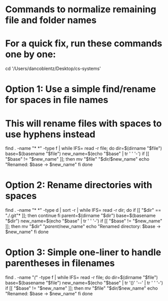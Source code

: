 # Commands to normalize remaining file and folder names

# For a quick fix, run these commands one by one:

cd '/Users/dancoblentz/Desktop/cs-systems'

# Option 1: Use a simple find/rename for spaces in file names
# This will rename files with spaces to use hyphens instead
find . -name "* *" -type f | while IFS= read -r file; do
    dir=$(dirname "$file")
    base=$(basename "$file")
    new_name=$(echo "$base" | tr ' ' '-')
    if [[ "$base" != "$new_name" ]]; then
        mv "$file" "$dir/$new_name"
        echo "Renamed: $base -> $new_name"
    fi
done

# Option 2: Rename directories with spaces
find . -name "* *" -type d | sort -r | while IFS= read -r dir; do
    if [[ "$dir" == "./.git"* ]]; then
        continue
    fi
    parent=$(dirname "$dir")
    base=$(basename "$dir")
    new_name=$(echo "$base" | tr ' ' '-')
    if [[ "$base" != "$new_name" ]]; then
        mv "$dir" "$parent/$new_name"
        echo "Renamed directory: $base -> $new_name"
    fi
done

# Option 3: Simple one-liner to handle parentheses in filenames
find . -name "*(*" -type f | while IFS= read -r file; do
    dir=$(dirname "$file")
    base=$(basename "$file")
    new_name=$(echo "$base" | tr '()' '--' | tr ' ' '-')
    if [[ "$base" != "$new_name" ]]; then
        mv "$file" "$dir/$new_name"
        echo "Renamed: $base -> $new_name"
    fi
done